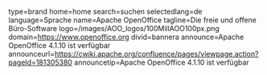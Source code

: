 type=brand
home=home
search=suchen
selectedlang=de
language=Sprache
name=Apache OpenOffice
tagline=Die freie und offene Büro-Software
logo=/images/AOO_logos/100MillAOO100px.png
domain=https://www.openoffice.org
divid=bannera
announce=Apache OpenOffice 4.1.10 ist verfügbar
announceurl=https://cwiki.apache.org/confluence/pages/viewpage.action?pageId=181305380
announcetip=Apache OpenOffice 4.1.10 ist verfügbar
~~~~~~
